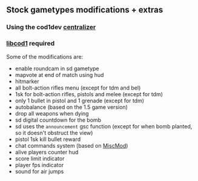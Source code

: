 ## Stock gametypes modifications + extras
### Using the cod1dev [centralizer](https://github.com/cod1dev/centralizer)
### [libcod1](https://github.com/cod1dev/libcod1) required

Some of the modifications are:
- enable roundcam in sd gametype
- mapvote at end of match using hud
- hitmarker
- all bolt-action rifles menu (except for tdm and bel)
- 1sk for bolt-action rifles, pistols and melee (except for tdm)
- only 1 bullet in pistol and 1 grenade (except for tdm)
- autobalance (based on the 1.5 game version)
- drop all weapons when dying
- sd digital countdown for the bomb
- sd uses the `announcement` gsc function (except for when bomb planted, so it doesn't obstruct the view)
- pistol 1sk kill bullet reward
- chat commands system (based on [MiscMod](https://github.com/cato-a/CoDaM_MiscMod))
- alive players counter hud
- score limit indicator
- player fps indicator
- sound for air jumps